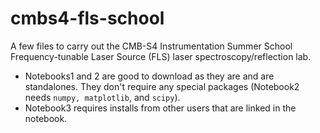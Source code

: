 # cmbs4-fls-school
A few files to carry out the CMB-S4 Instrumentation Summer School Frequency-tunable Laser Source (FLS) laser spectroscopy/reflection lab. 

* Notebooks1 and 2 are good to download as they are and are standalones. They don't require any special packages (Notebook2 needs `numpy, matplotlib`, and `scipy`).
* Notebook3 requires installs from other users that are linked in the notebook.
